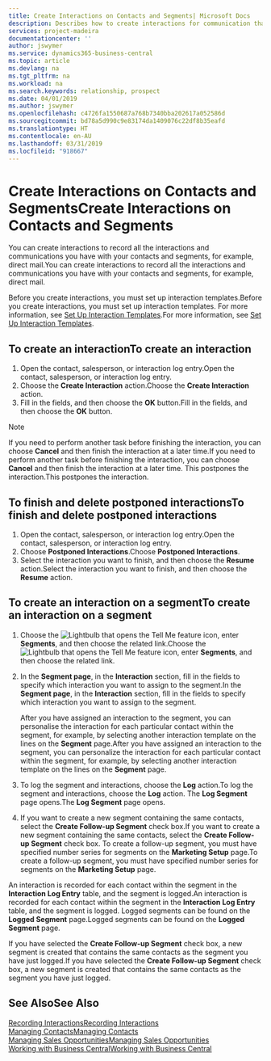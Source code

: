 ```yaml
---
title: Create Interactions on Contacts and Segments| Microsoft Docs
description: Describes how to create interactions for communication that you have with your contacts and segments in Business Central, for example, direct mail.
services: project-madeira
documentationcenter: ''
author: jswymer
ms.service: dynamics365-business-central
ms.topic: article
ms.devlang: na
ms.tgt_pltfrm: na
ms.workload: na
ms.search.keywords: relationship, prospect
ms.date: 04/01/2019
ms.author: jswymer
ms.openlocfilehash: c4726fa1550687a768b7340bba202617a052586d
ms.sourcegitcommit: bd78a5d990c9e83174da1409076c22df8b35eafd
ms.translationtype: HT
ms.contentlocale: en-AU
ms.lasthandoff: 03/31/2019
ms.locfileid: "918667"
---
```

# <a name="create-interactions-on-contacts-and-segments"></a><span data-ttu-id="5ca13-103">Create Interactions on Contacts and Segments</span><span class="sxs-lookup"><span data-stu-id="5ca13-103">Create Interactions on Contacts and Segments</span></span>
<span data-ttu-id="5ca13-104">You can create interactions to record all the interactions and communications you have with your contacts and segments, for example, direct mail.</span><span class="sxs-lookup"><span data-stu-id="5ca13-104">You can create interactions to record all the interactions and communications you have with your contacts and segments, for example, direct mail.</span></span>

<span data-ttu-id="5ca13-105">Before you create interactions, you must set up interaction templates.</span><span class="sxs-lookup"><span data-stu-id="5ca13-105">Before you create interactions, you must set up interaction templates.</span></span> <span data-ttu-id="5ca13-106">For more information, see  [Set Up Interaction Templates](marketing-interactions.md).</span><span class="sxs-lookup"><span data-stu-id="5ca13-106">For more information, see  [Set Up Interaction Templates](marketing-interactions.md).</span></span>

## <a name="to-create-an-interaction"></a><span data-ttu-id="5ca13-107">To create an interaction</span><span class="sxs-lookup"><span data-stu-id="5ca13-107">To create an interaction</span></span>
1. <span data-ttu-id="5ca13-108">Open the contact, salesperson, or interaction log entry.</span><span class="sxs-lookup"><span data-stu-id="5ca13-108">Open the contact, salesperson, or interaction log entry.</span></span>
2. <span data-ttu-id="5ca13-109">Choose the **Create Interaction** action.</span><span class="sxs-lookup"><span data-stu-id="5ca13-109">Choose the **Create Interaction** action.</span></span>
3. <span data-ttu-id="5ca13-110">Fill in the fields, and then choose the **OK** button.</span><span class="sxs-lookup"><span data-stu-id="5ca13-110">Fill in the fields, and then choose the **OK** button.</span></span>

> [!NOTE]  
>   <span data-ttu-id="5ca13-111">If you need to perform another task before finishing the interaction, you can choose **Cancel** and then finish the interaction at a later time.</span><span class="sxs-lookup"><span data-stu-id="5ca13-111">If you need to perform another task before finishing the interaction, you can choose **Cancel** and then finish the interaction at a later time.</span></span> <span data-ttu-id="5ca13-112">This postpones the interaction.</span><span class="sxs-lookup"><span data-stu-id="5ca13-112">This postpones the interaction.</span></span>

## <a name="to-finish-and-delete-postponed-interactions"></a><span data-ttu-id="5ca13-113">To finish and delete postponed interactions</span><span class="sxs-lookup"><span data-stu-id="5ca13-113">To finish and delete postponed interactions</span></span>
1. <span data-ttu-id="5ca13-114">Open the contact, salesperson, or interaction log entry.</span><span class="sxs-lookup"><span data-stu-id="5ca13-114">Open the contact, salesperson, or interaction log entry.</span></span>
2. <span data-ttu-id="5ca13-115">Choose **Postponed Interactions**.</span><span class="sxs-lookup"><span data-stu-id="5ca13-115">Choose **Postponed Interactions**.</span></span>
3. <span data-ttu-id="5ca13-116">Select the interaction you want to finish, and then choose the **Resume** action.</span><span class="sxs-lookup"><span data-stu-id="5ca13-116">Select the interaction you want to finish, and then choose the **Resume** action.</span></span>

## <a name="to-create-an-interaction-on-a-segment"></a><span data-ttu-id="5ca13-117">To create an interaction on a segment</span><span class="sxs-lookup"><span data-stu-id="5ca13-117">To create an interaction on a segment</span></span>
1. <span data-ttu-id="5ca13-118">Choose the ![Lightbulb that opens the Tell Me feature](media/ui-search/search_small.png "Tell me what you want to do") icon, enter **Segments**, and then choose the related link.</span><span class="sxs-lookup"><span data-stu-id="5ca13-118">Choose the ![Lightbulb that opens the Tell Me feature](media/ui-search/search_small.png "Tell me what you want to do") icon, enter **Segments**, and then choose the related link.</span></span>
2. <span data-ttu-id="5ca13-119">In the **Segment page**, in the **Interaction** section, fill in the fields to specify which interaction you want to assign to the segment.</span><span class="sxs-lookup"><span data-stu-id="5ca13-119">In the **Segment page**, in the **Interaction** section, fill in the fields to specify which interaction you want to assign to the segment.</span></span>

    <span data-ttu-id="5ca13-120">After you have assigned an interaction to the segment, you can personalise the interaction for each particular contact within the segment, for example, by selecting another interaction template on the lines on the **Segment** page.</span><span class="sxs-lookup"><span data-stu-id="5ca13-120">After you have assigned an interaction to the segment, you can personalize the interaction for each particular contact within the segment, for example, by selecting another interaction template on the lines on the **Segment** page.</span></span>  
3. <span data-ttu-id="5ca13-121">To log the segment and interactions, choose the **Log** action.</span><span class="sxs-lookup"><span data-stu-id="5ca13-121">To log the segment and interactions, choose the **Log** action.</span></span> <span data-ttu-id="5ca13-122">The **Log Segment** page opens.</span><span class="sxs-lookup"><span data-stu-id="5ca13-122">The **Log Segment** page opens.</span></span>
4. <span data-ttu-id="5ca13-123">If you want to create a new segment containing the same contacts, select the **Create Follow-up Segment** check box.</span><span class="sxs-lookup"><span data-stu-id="5ca13-123">If you want to create a new segment containing the same contacts, select the **Create Follow-up Segment** check box.</span></span> <span data-ttu-id="5ca13-124">To create a follow-up segment, you must have specified number series for segments on the **Marketing Setup** page.</span><span class="sxs-lookup"><span data-stu-id="5ca13-124">To create a follow-up segment, you must have specified number series for segments on the **Marketing Setup** page.</span></span>

<span data-ttu-id="5ca13-125">An interaction is recorded for each contact within the segment in the **Interaction Log Entry** table, and the segment is logged.</span><span class="sxs-lookup"><span data-stu-id="5ca13-125">An interaction is recorded for each contact within the segment in the **Interaction Log Entry** table, and the segment is logged.</span></span> <span data-ttu-id="5ca13-126">Logged segments can be found on the **Logged Segment** page.</span><span class="sxs-lookup"><span data-stu-id="5ca13-126">Logged segments can be found on the **Logged Segment** page.</span></span>

<span data-ttu-id="5ca13-127">If you have selected the **Create Follow-up Segment** check box, a new segment is created that contains the same contacts as the segment you have just logged.</span><span class="sxs-lookup"><span data-stu-id="5ca13-127">If you have selected the **Create Follow-up Segment** check box, a new segment is created that contains the same contacts as the segment you have just logged.</span></span>

## <a name="see-also"></a><span data-ttu-id="5ca13-128">See Also</span><span class="sxs-lookup"><span data-stu-id="5ca13-128">See Also</span></span>
[<span data-ttu-id="5ca13-129">Recording Interactions</span><span class="sxs-lookup"><span data-stu-id="5ca13-129">Recording Interactions</span></span>](marketing-interactions.md)  
[<span data-ttu-id="5ca13-130">Managing Contacts</span><span class="sxs-lookup"><span data-stu-id="5ca13-130">Managing Contacts</span></span>](marketing-contacts.md)  
[<span data-ttu-id="5ca13-131">Managing Sales Opportunities</span><span class="sxs-lookup"><span data-stu-id="5ca13-131">Managing Sales Opportunities</span></span>](marketing-manage-sales-opportunities.md)  
[<span data-ttu-id="5ca13-132">Working with Business Central</span><span class="sxs-lookup"><span data-stu-id="5ca13-132">Working with Business Central</span></span>](ui-work-product.md)
